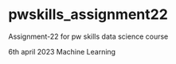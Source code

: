 # pwskills_assignment22
Assignment-22 for pw skills data science course

6th april 2023 Machine Learning
